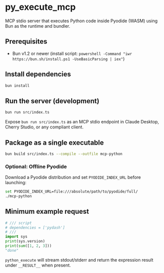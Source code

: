 ﻿# py_execute_mcp

MCP stdio server that executes Python code inside Pyodide (WASM) using Bun as the runtime and bundler.

## Prerequisites

- Bun v1.2 or newer (install script: `powershell -Command "iwr https://bun.sh/install.ps1 -UseBasicParsing | iex"`)

## Install dependencies

```bash
bun install
```

## Run the server (development)

```bash
bun run src/index.ts
```

Expose `bun run src/index.ts` as an MCP stdio endpoint in Claude Desktop, Cherry Studio, or any compliant client.

## Package as a single executable

```bash
bun build src/index.ts --compile --outfile mcp-python
```

### Optional: Offline Pyodide

Download a Pyodide distribution and set `PYODIDE_INDEX_URL` before launching:

```bash
set PYODIDE_INDEX_URL=file:///absolute/path/to/pyodide/full/
./mcp-python
```

## Minimum example request

```python
# /// script
# dependencies = ['pydash']
# ///
import sys
print(sys.version)
print(sum([1, 2, 3]))
"done"
```

`python_execute` will stream stdout/stderr and return the expression result under `__RESULT__` when present.
